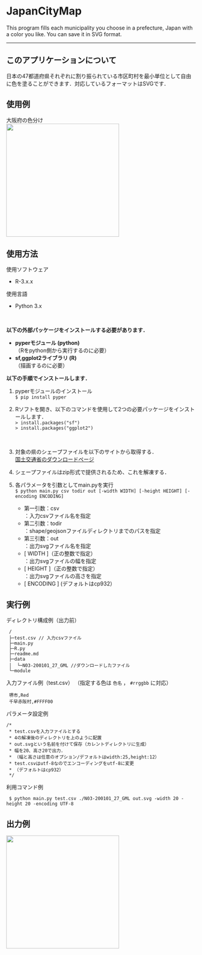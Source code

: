 # JapanCityMap
This program fills each municipality you choose in a prefecture, Japan with a color you like. You can save it in SVG format.

---
## このアプリケーションについて
日本の47都道府県それぞれに割り振られている市区町村を最小単位として自由に色を塗ることができます．対応しているフォーマットはSVGです．

## 使用例
大阪府の色分け </br>
<img src="https://user-images.githubusercontent.com/69898489/93661288-97129200-fa91-11ea-915d-84f48bb9859e.png" width="300">

## 使用方法
使用ソフトウェア
- R-3.x.x 

使用言語
- Python 3.x
</br>

**以下の外部パッケージをインストールする必要があります．**</br>
- **pyperモジュール (python)**</br>
    （Rをpython側から実行するのに必要）</br>
- **sf,ggplot2ライブラリ (R)**</br>
    （描画するのに必要）</br>

**以下の手順でインストールします．** </br>
1. pyperモジュールのインストール</br>
`$ pip install pyper` </br>

2. Rソフトを開き、以下のコマンドを使用して2つの必要パッケージをインストールします．</br>
`> install.packages("sf")` </br>
`> install.packages("ggplot2")`</br>
</br>

3. 対象の県のシェープファイルを以下のサイトから取得する．</br>
[国土交通省のダウンロードページ](https://nlftp.mlit.go.jp/ksj/gml/datalist/KsjTmplt-N03-v2_4.html)

4. シェープファイルはzip形式で提供されるため、これを解凍する．

5. 各パラメータを引数としてmain.pyを実行</br>
 `$ python main.py csv todir out [-width WIDTH] [-height HEIGHT] [-encoding ENCODING] ` </br>

   - 第一引数：csv</br>
   ：入力csvファイル名を指定
   - 第二引数：todir</br>
   ：shape/geojsonファイルディレクトリまでのパスを指定
   - 第三引数：out</br>
   ：出力svgファイル名を指定
   - [ WIDTH ]（正の整数で指定）</br>
   ：出力svgファイルの幅を指定
   - [ HEIGHT ]（正の整数で指定）</br>
   ：出力svgファイルの高さを指定
   - [ ENCODING ] (デフォルトはcp932）</br>
   


## 実行例

 ディレクトリ構成例（出力前）
```
 /
 ├─test.csv // 入力csvファイル
 ├─main.py
 ├─R.py
 ├─readme.md
 ├─data
 │  └─N03-200101_27_GML //ダウンロードしたファイル
 └─module
```

 入力ファイル例（test.csv）
 （指定する色は `色名` ， `#rrggbb` に対応）
```
 堺市,Red
 千早赤阪村,#FFFF00
```

パラメータ設定例
```
/* 
 * test.csvを入力ファイルとする
 * 4の解凍後のディレクトリを上のように配置
 * out.svgという名前を付けて保存（カレントディレクトリに生成）
 * 幅を20、高さ20で出力．
 * （幅と高さは任意のオプション/デフォルトはwidth:25,height:12）
 * test.csvはutf-8なのでエンコーディングをutf-8に変更
 * （デフォルトはcp932）
 */
```
 利用コマンド例
```
 $ python main.py test.csv ./N03-200101_27_GML out.svg -width 20 -height 20 -encoding UTF-8
```
## 出力例

<img src="https://user-images.githubusercontent.com/69898489/93661156-8dd4f580-fa90-11ea-9531-931785328167.png" width="300">




